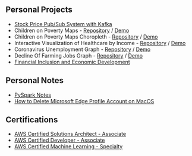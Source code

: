 ## Personal Projects
- <a href="https://bonioloff.github.io/stock-price-kafka-stream/" target="_blank">Stock Price Pub/Sub System with Kafka</a>
- Children on Poverty Maps - <a href="https://github.com/bonioloff/poverty_interactive_map" target="_blank">Repository</a> / <a href="./poverty_interactive_map/" target="_blank">Demo</a>
- Children on Poverty Maps Choropleth - <a href="https://github.com/BoniOloff/interactive_poverty_choropleth" target="_blank">Repository</a> / <a href="./interactive_poverty_choropleth/" target="_blank">Demo</a>
- Interactive Visualization of Healthcare by Income - <a href="https://github.com/BoniOloff/interactive_income_graph" target="_blank">Repository</a> / <a href="https://bonioloff.github.io/interactive_income_graph/" target="_blank">Demo</a>
- Coronavirus Unemployment Graph - <a href="https://github.com/BoniOloff/CoronaVirus_UnEmployment" target="_blank">Repository</a> / <a href="https://bonioloff.github.io/CoronaVirus_UnEmployment/" target="_blank">Demo</a>
- Decline Of Farming Jobs Graph - <a href="https://github.com/BoniOloff/Graph_Decline_Of_Farming" target="_blank">Repository</a> / <a href="https://bonioloff.github.io/Graph_Decline_Of_Farming/" target="_blank">Demo</a>
- <a href="https://bonioloff.github.io/global_agri_analytics/" target="_blank">Financial Inclusion and Economic Development</a>



## Personal Notes
- <a href="https://github.com/bonioloff/note_pyspark/blob/main/PySpark_Note.ipynb" target="_blank">PySpark Notes</a>
- <a href="https://bonioloff.github.io/note/delete_edge_account.html" target="_blank">How to Delete Microsoft Edge Profile Account on MacOS</a>


## Certifications
- <a href="https://www.credly.com/badges/bf958fa1-efbf-4dd8-a058-b0caa57c1fa9" target="_blank">AWS Certified Solutions Architect - Associate</a>
- <a href="https://www.credly.com/badges/6e0d742c-ce37-4bd9-b5c1-1417e4a3ea32" target="_blank">AWS Certified Developer - Associate</a>
- <a href="https://www.credly.com/badges/39ab8c38-3666-4147-88e4-3d843ce90a8f" target="_blank">AWS Certified Machine Learning - Specialty</a>

